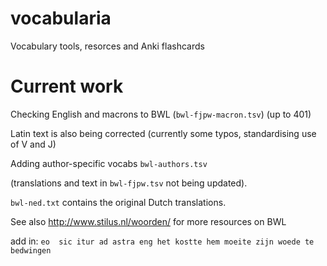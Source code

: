 # vocabularia
Vocabulary tools, resorces and Anki flashcards

# Current work
Checking English and macrons to BWL (`bwl-fjpw-macron.tsv`) (up to 401)

Latin text is also being corrected (currently some typos, standardising use of V and J)

Adding author-specific vocabs ```bwl-authors.tsv```

(translations and text in `bwl-fjpw.tsv` not being updated).

```bwl-ned.txt``` contains the original Dutch translations.

See also http://www.stilus.nl/woorden/ for more resources on BWL


add in:
```eo  sic itur ad astra eng het kostte hem moeite zijn woede te bedwingen```
